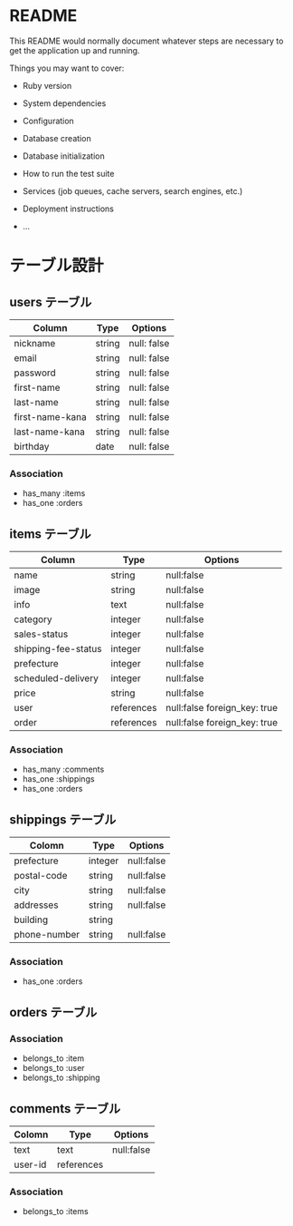 # README

This README would normally document whatever steps are necessary to get the
application up and running.

Things you may want to cover:

* Ruby version

* System dependencies

* Configuration

* Database creation

* Database initialization

* How to run the test suite

* Services (job queues, cache servers, search engines, etc.)

* Deployment instructions

* ...

# テーブル設計

## users テーブル

| Column          | Type   | Options      |
| --------------- | ------ | ------------ |
| nickname        | string | null: false  |
| email           | string | null: false  |
| password        | string | null: false  |
| first-name      | string | null: false  |
| last-name       | string | null: false  |
| first-name-kana | string | null: false  |
| last-name-kana  | string | null: false  |
| birthday        | date   | null: false  |

### Association

- has_many :items
- has_one :orders

## items テーブル

| Column              | Type       | Options                      |
| ------------------- | ---------- | ---------------------------- |
| name                | string     | null:false                   |
| image               | string     | null:false                   |
| info                | text       | null:false                   |
| category            | integer    | null:false                   |
| sales-status        | integer    | null:false                   |
| shipping-fee-status | integer    | null:false                   |
| prefecture          | integer    | null:false                   |
| scheduled-delivery  | integer    | null:false                   |
| price               | string     | null:false                   |
| user                | references | null:false foreign_key: true |
| order               | references | null:false foreign_key: true |

### Association

- has_many :comments
- has_one :shippings
- has_one :orders

## shippings テーブル

| Colomn         | Type       | Options    |
| -------------- | ---------- | ---------- |
| prefecture     | integer    | null:false |
| postal-code    | string     | null:false |
| city           | string     | null:false |
| addresses      | string     | null:false |
| building       | string     |            |
| phone-number   | string     | null:false |

### Association

- has_one :orders

## orders テーブル



### Association

- belongs_to :item
- belongs_to :user
- belongs_to :shipping

## comments テーブル

| Colomn  | Type       | Options    |
| ------- | ---------- | ---------- |
| text    | text       | null:false |
| user-id | references |            |

### Association

- belongs_to :items